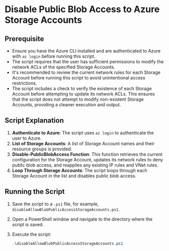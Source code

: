 # Disable Public Blob Access to Azure Storage Accounts

## Prerequisite

- Ensure you have the Azure CLI installed and are authenticated to Azure with `az login` before running this script.
- The script requires that the user has sufficient permissions to modify the network ACLs of the specified Storage Accounts.
- It's recommended to review the current network rules for each Storage Account before running this script to avoid unintentional access restrictions.
- The script includes a check to verify the existence of each Storage Account before attempting to update its network ACLs. This ensures that the script does not attempt to modify non-existent Storage Accounts, providing a cleaner execution and output.

## Script Explanation

1. **Authenticate to Azure**: The script uses `az login` to authenticate the user to Azure.
2. **List of Storage Accounts**: A list of Storage Account names and their resource groups is provided.
3. **Disable-PublicBlobAccess Function**: This function retrieves the current configuration for the Storage Account, updates its network rules to deny public blob access, and reapplies any existing IP rules and VNet rules.
4. **Loop Through Storage Accounts**: The script loops through each Storage Account in the list and disables public blob access.

## Running the Script

1. Save the script to a `.ps1` file, for example, `disableAllowBlobPublicAccessStorageAccounts.ps1`.
2. Open a PowerShell window and navigate to the directory where the script is saved.
3. Execute the script:

   ```powershell
   .\disableAllowBlobPublicAccessStorageAccounts.ps1